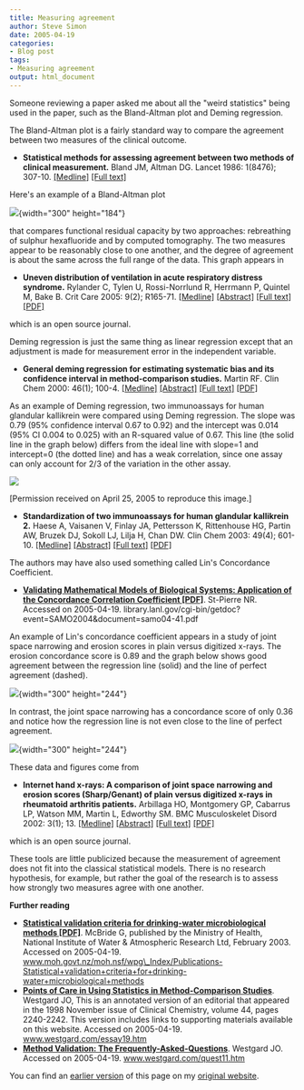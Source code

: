 ```yaml
---
title: Measuring agreement
author: Steve Simon
date: 2005-04-19
categories:
- Blog post
tags:
- Measuring agreement
output: html_document
---
```

Someone reviewing a paper asked me about all the \"weird statistics\"
being used in the paper, such as the Bland-Altman plot and Deming
regression.

The Bland-Altman plot is a fairly standard way to compare the agreement
between two measures of the clinical outcome.

-   **Statistical methods for assessing agreement between two methods of
    clinical measurement.** Bland JM, Altman DG. Lancet 1986: 1(8476);
    307-10.
    [\[Medline\]](http://www.ncbi.nlm.nih.gov/entrez/query.fcgi?cmd=Retrieve&db=PubMed&list_uids=2868172&dopt=Abstract)
    [\[Full text\]](http://www-users.york.ac.uk/~mb55/meas/ba.htm)

Here\'s an example of a Bland-Altman plot

![](../weblog/05images/weblog1.gif){width="300" height="184"}

that compares functional residual capacity by two approaches:
rebreathing of sulphur hexafluoride and by computed tomography. The two
measures appear to be reasonably close to one another, and the degree of
agreement is about the same across the full range of the data. This
graph appears in

-   **Uneven distribution of ventilation in acute respiratory distress
    syndrome.** Rylander C, Tylen U, Rossi-Norrlund R, Herrmann P,
    Quintel M, Bake B. Crit Care 2005: 9(2); R165-71.
    [\[Medline\]](http://www.ncbi.nlm.nih.gov/entrez/query.fcgi?cmd=Retrieve&db=PubMed&list_uids=15774050&dopt=Abstract)
    [\[Abstract\]](http://ccforum.com/content/9/2/r165/abstract) [\[Full
    text\]](http://ccforum.com/content/9/2/R165)
    [\[PDF\]](http://ccforum.com/content/pdf/cc3058.pdf)

which is an open source journal.

Deming regression is just the same thing as linear regression except
that an adjustment is made for measurement error in the independent
variable.

-   **General deming regression for estimating systematic bias and its
    confidence interval in method-comparison studies.** Martin RF. Clin
    Chem 2000: 46(1); 100-4.
    [\[Medline\]](http://www.ncbi.nlm.nih.gov/entrez/query.fcgi?cmd=Retrieve&db=PubMed&list_uids=10620577&dopt=Abstract)
    [\[Abstract\]](http://www.clinchem.org/cgi/content/abstract/46/1/100)
    [\[Full text\]](http://www.clinchem.org/cgi/content/full/46/1/100)
    [\[PDF\]](http://www.clinchem.org/cgi/reprint/46/1/100.pdf)

As an example of Deming regression, two immunoassays for human glandular
kallikrein were compared using Deming regression. The slope was 0.79
(95% confidence interval 0.67 to 0.92) and the intercept was 0.014 (95%
CI 0.004 to 0.025) with an R-squared value of 0.67. This line (the solid
line in the graph below) differs from the ideal line with slope=1 and
intercept=0 (the dotted line) and has a weak correlation, since one
assay can only account for 2/3 of the variation in the other assay.

![](../weblog/05images/weblog2.gif)

\[Permission received on April 25, 2005 to reproduce this image.\]

-   **Standardization of two immunoassays for human glandular
    kallikrein 2.** Haese A, Vaisanen V, Finlay JA, Pettersson K,
    Rittenhouse HG, Partin AW, Bruzek DJ, Sokoll LJ, Lilja H, Chan DW.
    Clin Chem 2003: 49(4); 601-10.
    [\[Medline\]](http://www.ncbi.nlm.nih.gov/entrez/query.fcgi?cmd=Retrieve&db=PubMed&list_uids=12651813&dopt=Abstract)
    [\[Abstract\]](http://www.clinchem.org/cgi/content/abstract/49/4/601)
    [\[Full text\]](http://www.clinchem.org/cgi/content/full/49/4/601)
    [\[PDF\]](http://www.clinchem.org/cgi/reprint/49/4/601.pdf)

The authors may have also used something called Lin\'s Concordance
Coefficient.

-   **[Validating Mathematical Models of Biological Systems: Application
    of the Concordance Correlation Coefficient
    \[PDF\]](http://library.lanl.gov/cgi-bin/getdoc?event=SAMO2004&document=samo04-41.pdf%20)**.
    St-Pierre NR. Accessed on 2005-04-19.
    library.lanl.gov/cgi-bin/getdoc?event=SAMO2004&document=samo04-41.pdf

An example of Lin\'s concordance coefficient appears in a study of joint
space narrowing and erosion scores in plain versus digitized x-rays. The
erosion concordance score is 0.89 and the graph below shows good
agreement between the regression line (solid) and the line of perfect
agreement (dashed).

![](../weblog/06images/weblog3.gif){width="300" height="244"}

In contrast, the joint space narrowing has a concordance score of only
0.36 and notice how the regression line is not even close to the line of
perfect agreement.

![](../weblog/05images/weblog4.gif){width="300" height="244"}

These data and figures come from

-   **Internet hand x-rays: A comparison of joint space narrowing and
    erosion scores (Sharp/Genant) of plain versus digitized x-rays in
    rheumatoid arthritis patients.** Arbillaga HO, Montgomery GP,
    Cabarrus LP, Watson MM, Martin L, Edworthy SM. BMC Musculoskelet
    Disord 2002: 3(1); 13.
    [\[Medline\]](http://www.ncbi.nlm.nih.gov/entrez/query.fcgi?cmd=Retrieve&db=PubMed&list_uids=11980582&dopt=Abstract)
    [\[Abstract\]](http://www.biomedcentral.com/1471-2474/3/13/abstract)
    [\[Full text\]](http://www.biomedcentral.com/1471-2474/3/13)
    [\[PDF\]](http://www.biomedcentral.com/content/pdf/1471-2474-3-13.pdf)

which is an open source journal.

These tools are little publicized because the measurement of agreement
does not fit into the classical statistical models. There is no research
hypothesis, for example, but rather the goal of the research is to
assess how strongly two measures agree with one another.

**Further reading**

-   **[Statistical validation criteria for drinking-water
    microbiological methods
    \[PDF\]](http://www.moh.govt.nz/moh.nsf/wpg_Index/Publications-Statistical+validation+criteria+for+drinking-water+microbiological+methods%20)**.
    McBride G, published by the Ministry of Health, National Institute
    of Water & Atmospheric Research Ltd, February 2003. Accessed on
    2005-04-19.
    www.moh.govt.nz/moh.nsf/wpg\_Index/Publications-Statistical+validation+criteria+for+drinking-water+microbiological+methods
-   **[Points of Care in Using Statistics in Method-Comparison
    Studies](http://www.westgard.com/essay19.htm%20)**. Westgard JO,
    This is an annotated version of an editorial that appeared in the
    1998 November issue of Clinical Chemistry, volume 44, pages
    2240-2242. This version includes links to supporting materials
    available on this website. Accessed on 2005-04-19.
    www.westgard.com/essay19.htm
-   **[Method Validation: The
    Frequently-Asked-Questions](http://www.westgard.com/quest11.htm%20)**.
    Westgard JO. Accessed on 2005-04-19. www.westgard.com/quest11.htm

You can find an [earlier version](http://www.pmean.com/05/MeasuringAgreement.html) of this page on my [original website](http://www.pmean.com/original_site.html).
